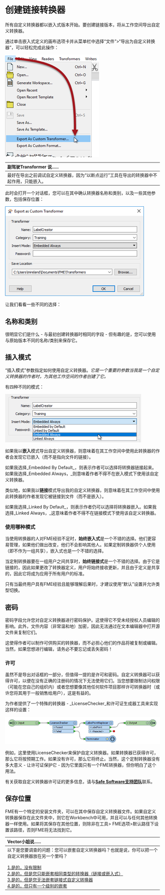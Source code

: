 # 创建链接转换器

所有自定义转换器都以嵌入式版本开始。要创建链接版本，将从工作空间导出自定义转换器。

通过单击嵌入式定义的画布选项卡并从菜单栏中选择“文件”&gt;“导出为自定义转换器”，可以轻松完成此操作：

[![](../.gitbook/assets/img5.035.customtransformerexport.png)](https://github.com/safesoftware/FMETraining/blob/Desktop-Advanced-2018/DesktopAdvanced5CustomTransformers/Images/Img5.035.CustomTransformerExport.png)

|  副驾驶Transformer 说...... |
| :--- |
|  最好在导出之前调试自定义转换器，因为“以断点运行”工具在导出的转换器中不起作用，只能嵌入。 |

此时会打开一个对话框，您可以在其中确认转换器名称和类别，以及一些其他参数，包括保存位置：

[![](../.gitbook/assets/img5.036.customtransformerexportdialog.png)](https://github.com/safesoftware/FMETraining/blob/Desktop-Advanced-2018/DesktopAdvanced5CustomTransformers/Images/Img5.036.CustomTransformerExportDialog.png)

让我们看看一些不同的选择：

## 名称和类别

很明显它们是什么 - 与最初创建转换器时相同的字段 - 但有趣的是，您可以使用与原始版本不同的名称/类别来保存它。

## 插入模式

“插入模式”参数指定如何使用自定义转换器。_它是一个重要的参数当我是一个自定义转换器的作者时，为其他工作空间的作者创建了它。_

有四种不同的模式：

[![](../.gitbook/assets/img5.037.customtransformerexportdialogmodes.png)](https://github.com/safesoftware/FMETraining/blob/Desktop-Advanced-2018/DesktopAdvanced5CustomTransformers/Images/Img5.037.CustomTransformerExportDialogModes.png)

如果我以**嵌入**模式导出自定义转换器，则意味着在其工作空间中使用此转换器的作者会发现它已嵌入（而不是指向文件的链接）。

如果我选择_Embedded By Default_，则表示作者可以选择将转换器链接起来。如果我选择_Embedded Always，_则意味着作者不得不在嵌入模式下使用该自定义转换器。

类似地，如果我以**链接**模式导出我的自定义转换器，则意味着在其工作空间中使用此转换器的作者发现它被链接到文件（而不是嵌入）。

如果我选择_Linked By Default_，则表示作者仍可以选择将转换器嵌入。如果我选择_Linked Always，_这意味着作者不得不在链接模式下使用该自定义转换器。

### 使用哪种模式

当使用转换器的人对FME经验不足时，**始终嵌入式**是一个不错的选择。他们更容易管理，如果他们做出改变，他们不会影响其他人。如果定制转换器供个人使用（即不作为一组共享），嵌入式也是一个不错的选择。

当定制转换器要在一组用户之间共享时，**始终链接式**是一个不错的选择。由于它是链接的，因此如果更改了转换器定义，用户将始终接收更新，并且由于定义是共享的，因此它将成为应用于所有用户的标准。

只有当最终用户具有FME经验且能够理解后果时，才建议使用“默认”设置并允许类型切换。

## 密码

密码字段允许您对自定义转换器进行密码保护。这使得它不受未经授权人员编辑的影响。此外，文件内容（非常温和地）加密，因此无法通过在文本编辑器中打开源文件来复制它们。

这使得作者可以制作可供购买的转换器，而不必担心他们的作品将被复制或编辑。当然，如果您想进行编辑，请务必不要忘记或丢失密码！

### 许可

虽然不是导出对话框的一部分，但值得一提的是许可和密码。自定义转换器可以获得许可，以便在没有正确的注册码的情况下无法使用它们。当您想要限制访问权限（可能在您自己的组织内）或者您想要像其他任何软件项目那样许可转换器时（或许您将其用于一般销售给用户），这是有益的。

为作者提供了一个特殊的转换器 - _LicenseChecker_和许可证生成器工具来实现这样的设置：

[![](../.gitbook/assets/img5.038.customtransformerlicensecheck.png)](https://github.com/safesoftware/FMETraining/blob/Desktop-Advanced-2018/DesktopAdvanced5CustomTransformers/Images/Img5.038.CustomTransformerLicenseCheck.png)

例如，这里使用LicenseChecker来保护自定义转换器。如果转换器已获得许可，那么它将按预期工作。如果没有许可，那么它将终止。当然，这个定制转换器没有多大意义 - 让许可证保护它 - 因为它里面只有一个FME转换器，但你明白了这个用法。

有关获取自定义转换器许可证的更多信息，请与[**Safe Software支持团队**](http://www.safe.com/support)联系。

## 保存位置

FME有一个特定的安装文件夹，可以在其中保存自定义转换器文件。如果自定义转换器保存在此文件夹中，则它在Workbench中可用，并且可以与任何其他转换器一样使用。如果将其保存在其他位置，则除非在工具&gt; FME选项&gt;默认路径下设置该路径，否则FME将无法找到它。

|  Vector小姐说...... |
| :--- |
|  以下是您要调查的问题：您可以嵌套自定义转换器吗？也就是说，你可以把一个自定义转换器放在另一个里吗？  <br><br>[1.是的，没有限制](http://52.73.3.37/fmedatastreaming/Manual/QAResponse2017.fmw?chapter=13&question=5&answer=1&DestDataset_TEXTLINE=C%3A%5CFMEOutput%5CQAResponse.html) <br>[2.是的，但是您只能嵌套相同类型的转换器（链接或嵌入式）](http://52.73.3.37/fmedatastreaming/Manual/QAResponse2017.fmw?chapter=13&question=5&answer=2&DestDataset_TEXTLINE=C%3A%5CFMEOutput%5CQAResponse.html) <br>[3.是的，但是您无法嵌套链接式自定义转换器](http://52.73.3.37/fmedatastreaming/Manual/QAResponse2017.fmw?chapter=13&question=5&answer=3&DestDataset_TEXTLINE=C%3A%5CFMEOutput%5CQAResponse.html) <br>[4.是的，但只有一个级别的嵌套](http://52.73.3.37/fmedatastreaming/Manual/QAResponse2017.fmw?chapter=13&question=5&answer=4&DestDataset_TEXTLINE=C%3A%5CFMEOutput%5CQAResponse.html) |

